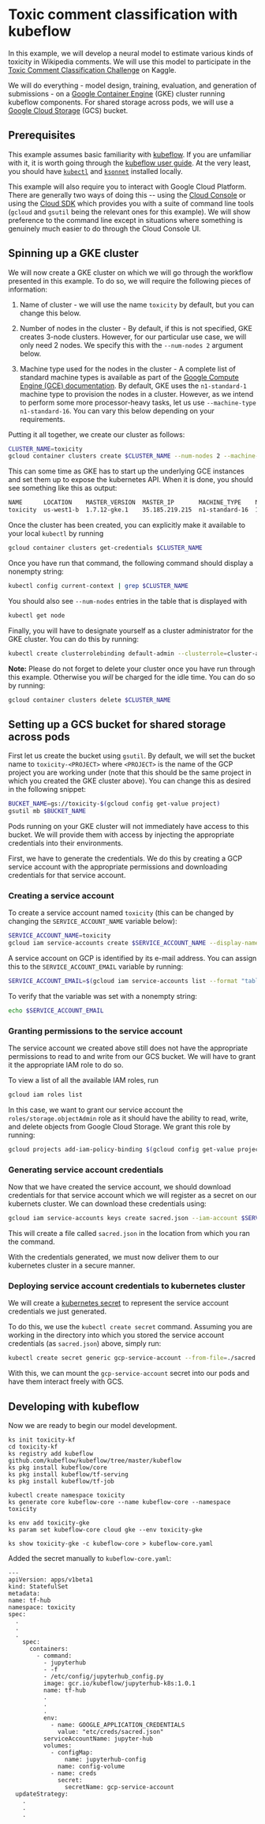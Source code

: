 # Toxic comment classification with kubeflow

In this example, we will develop a neural model to estimate various kinds of
toxicity in Wikipedia comments. We will use this model to participate in
the [Toxic Comment Classification
Challenge](https://www.kaggle.com/c/jigsaw-toxic-comment-classification-challenge)
on Kaggle.

We will do everything - model design, training, evaluation, and generation of
submissions - on a [Google Container Engine](https://cloud.google.com/kubernetes-engine/)
(GKE) cluster running kubeflow components. For shared storage across pods, we
will use a [Google Cloud Storage](https://cloud.google.com/storage/) (GCS)
bucket.


## Prerequisites

This example assumes basic familiarity with
[kubeflow](https://github.com/kubeflow/kubeflow). If you are unfamiliar with it,
it is worth going through the [kubeflow user
guide](https://github.com/kubeflow/kubeflow/blob/master/user_guide.md). At the
very least, you should have
[`kubectl`](https://kubernetes.io/docs/tasks/tools/install-kubectl/) and
[`ksonnet`](https://ksonnet.io/) installed locally.

This example will also require you to interact with Google Cloud Platform. There
are generally two ways of doing this -- using the [Cloud
Console](https://console.cloud.google.com) or using the [Cloud
SDK](https://cloud.google.com/sdk/) which provides you with a suite of command
line tools (`gcloud` and `gsutil` being the relevant ones for this example). We
will show preference to the command line except in situations where something is
genuinely much easier to do through the Cloud Console UI.


## Spinning up a GKE cluster

We will now create a GKE cluster on which we will go through the workflow
presented in this example. To do so, we will require the following pieces of
information:

1. Name of cluster - we will use the name `toxicity` by default, but you can
   change this below.

1. Number of nodes in the cluster - By default, if this is not specified, GKE
   creates 3-node clusters. However, for our particular use case, we will only
   need 2 nodes. We specify this with the `--num-nodes 2` argument below.

1. Machine type used for the nodes in the cluster - A complete list of standard
   machine types is available as part of the [Google Compute Engine (GCE)
   documentation](https://cloud.google.com/compute/docs/machine-types). By
   default, GKE uses the `n1-standard-1` machine type to provision the nodes in
   a cluster. However, as we intend to perform some more processor-heavy tasks,
   let us use `--machine-type n1-standard-16`. You can vary this below depending
   on your requirements.

Putting it all together, we create our cluster as follows:

```bash
CLUSTER_NAME=toxicity
gcloud container clusters create $CLUSTER_NAME --num-nodes 2 --machine-type n1-standard-16
```

This can some time as GKE has to start up the underlying GCE instances and set
them up to expose the kubernetes API. When it is done, you should see something
like this as output:

```bash
NAME      LOCATION    MASTER_VERSION  MASTER_IP       MACHINE_TYPE    NODE_VERSION  NUM_NODES  STATUS
toxicity  us-west1-b  1.7.12-gke.1    35.185.219.215  n1-standard-16  1.7.12-gke.1  2          RUNNING
```

Once the cluster has been created, you can explicitly make it available to
your local `kubectl` by running

```bash
gcloud container clusters get-credentials $CLUSTER_NAME
```

Once you have run that command, the following command should display a nonempty
string:

```bash
kubectl config current-context | grep $CLUSTER_NAME
```

You should also see `--num-nodes` entries in the table that is displayed with

```bash
kubectl get node
```

Finally, you will have to designate yourself as a cluster administrator for the
GKE cluster. You can do this by running:

```bash
kubectl create clusterrolebinding default-admin --clusterrole=cluster-admin --user=$(gcloud config get-value account)
```

**Note:** Please do not forget to delete your cluster once you have run through
this example. Otherwise you *will* be charged for the idle time. You can do so
by running:

```bash
gcloud container clusters delete $CLUSTER_NAME
```


## Setting up a GCS bucket for shared storage across pods

First let us create the bucket using `gsutil`. By default, we will set the
bucket name to `toxicity-<PROJECT>` where `<PROJECT>` is the name of the GCP
project you are working under (note that this should be the same project in
which you created the GKE cluster above). You can change this as desired in the
following snippet:

```bash
BUCKET_NAME=gs://toxicity-$(gcloud config get-value project)
gsutil mb $BUCKET_NAME
```

Pods running on your GKE cluster will not immediately have access to this
bucket. We will provide them with access by injecting the appropriate
credentials into their environments.

First, we have to generate the credentials. We do this by creating a GCP service
account with the appropriate permissions and downloading credentials for that
service account.

### Creating a service account

To create a service account named `toxicity` (this can be changed by changing
the `SERVICE_ACCOUNT_NAME` variable below):

```bash
SERVICE_ACCOUNT_NAME=toxicity
gcloud iam service-accounts create $SERVICE_ACCOUNT_NAME --display-name $SERVICE_ACCOUNT_NAME
```

A service account on GCP is identified by its e-mail address. You can assign
this to the `SERVICE_ACCOUNT_EMAIL` variable by running:

```bash
SERVICE_ACCOUNT_EMAIL=$(gcloud iam service-accounts list --format "table[no-heading](EMAIL)" --filter NAME=$SERVICE_ACCOUNT_NAME)
```

To verify that the variable was set with a nonempty string:

```bash
echo $SERVICE_ACCOUNT_EMAIL
```

### Granting permissions to the service account

The service account we created above still does not have the appropriate
permissions to read to and write from our GCS bucket. We will have to grant it
the appropriate IAM role to do so.

To view a list of all the available IAM roles, run

```bash
gcloud iam roles list
```

In this case, we want to grant our service account the
`roles/storage.objectAdmin` role as it should have the ability to read, write,
and delete objects from Google Cloud Storage. We grant this role by running:

```bash
gcloud projects add-iam-policy-binding $(gcloud config get-value project) --member serviceAccount:$SERVICE_ACCOUNT_EMAIL --role roles/storage.objectAdmin
```

### Generating service account credentials

Now that we have created the service account, we should download credentials for
that service account which we will register as a secret on our kubernets
cluster. We can download these credentials using:

```bash
gcloud iam service-accounts keys create sacred.json --iam-account $SERVICE_ACCOUNT_EMAIL
```

This will create a file called `sacred.json` in the location from which you ran
the command.

With the credentials generated, we must now deliver them to our kubernetes
cluster in a secure manner.

### Deploying service account credentials to kubernetes cluster

We will create a [kubernetes secret](https://kubernetes.io/docs/concepts/configuration/secret/)
to represent the service account credentials we just generated.

To do this, we use the `kubectl create secret` command. Assuming you are working
in the directory into which you stored the service account credentials (as
`sacred.json`) above, simply run:

```bash
kubectl create secret generic gcp-service-account --from-file=./sacred.json
```

With this, we can mount the `gcp-service-account` secret into our pods and have
them interact freely with GCS.


## Developing with kubeflow

Now we are ready to begin our model development.

```
ks init toxicity-kf
cd toxicity-kf
ks registry add kubeflow github.com/kubeflow/kubeflow/tree/master/kubeflow
ks pkg install kubeflow/core
ks pkg install kubeflow/tf-serving
ks pkg install kubeflow/tf-job
```

```
kubectl create namespace toxicity
ks generate core kubeflow-core --name kubeflow-core --namespace toxicity
```

```
ks env add toxicity-gke
ks param set kubeflow-core cloud gke --env toxicity-gke
```

```
ks show toxicity-gke -c kubeflow-core > kubeflow-core.yaml
```

Added the secret manually to `kubeflow-core.yaml`:

```
---
apiVersion: apps/v1beta1
kind: StatefulSet
metadata:
name: tf-hub
namespace: toxicity
spec:
  .
  .
  .
    spec:
      containers:
        - command:
          - jupyterhub
          - -f
          - /etc/config/jupyterhub_config.py
          image: gcr.io/kubeflow/jupyterhub-k8s:1.0.1
          name: tf-hub
          .
          .
          .
          env:
            - name: GOOGLE_APPLICATION_CREDENTIALS
              value: "etc/creds/sacred.json"
          serviceAccountName: jupyter-hub
          volumes:
            - configMap:
                name: jupyterhub-config
              name: config-volume
            - name: creds
              secret:
                secretName: gcp-service-account
  updateStrategy:
    .
    .
    .
```



